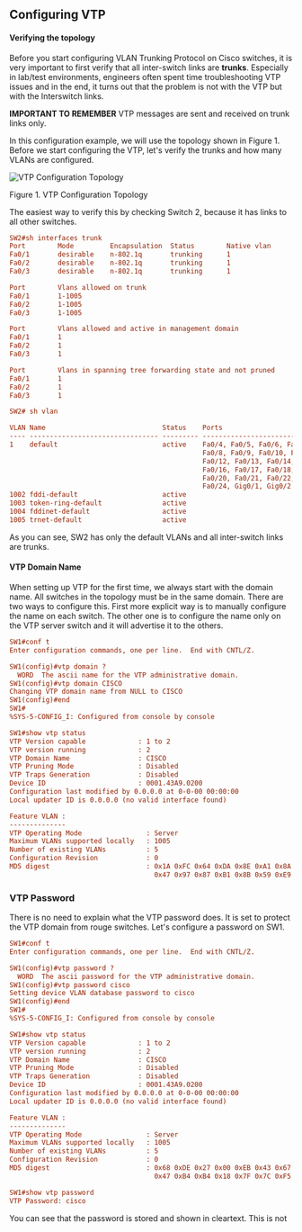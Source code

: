 ## Configuring VTP

#### Verifying the topology

Before you start configuring VLAN Trunking Protocol on Cisco switches, it is very important to first verify that all inter-switch links are **trunks**. Especially in lab/test environments, engineers often spent time troubleshooting VTP issues and in the end, it turns out that the problem is not with the VTP but with the Interswitch links.

**IMPORTANT TO REMEMBER** VTP messages are sent and received on trunk links only.

In this configuration example, we will use the topology shown in Figure 1. Before we start configuring the VTP, let's verify the trunks and how many VLANs are configured.

![VTP Configuration Topology](https://www.networkacademy.io/sites/default/files/inline-images/vtp-configuration-topology.png)

Figure 1. VTP Configuration Topology

The easiest way to verify this by checking Switch 2, because it has links to all other switches.

```ini
SW2#sh interfaces trunk 
Port        Mode         Encapsulation  Status        Native vlan
Fa0/1       desirable    n-802.1q       trunking      1
Fa0/2       desirable    n-802.1q       trunking      1
Fa0/3       desirable    n-802.1q       trunking      1

Port        Vlans allowed on trunk
Fa0/1       1-1005
Fa0/2       1-1005
Fa0/3       1-1005

Port        Vlans allowed and active in management domain
Fa0/1       1
Fa0/2       1
Fa0/3       1

Port        Vlans in spanning tree forwarding state and not pruned
Fa0/1       1
Fa0/2       1
Fa0/3       1

SW2# sh vlan

VLAN Name                             Status    Ports
---- -------------------------------- --------- -------------------------------
1    default                          active    Fa0/4, Fa0/5, Fa0/6, Fa0/7
                                                Fa0/8, Fa0/9, Fa0/10, Fa0/11
                                                Fa0/12, Fa0/13, Fa0/14, Fa0/15
                                                Fa0/16, Fa0/17, Fa0/18, Fa0/19
                                                Fa0/20, Fa0/21, Fa0/22, Fa0/23
                                                Fa0/24, Gig0/1, Gig0/2
1002 fddi-default                     active    
1003 token-ring-default               active    
1004 fddinet-default                  active    
1005 trnet-default                    active    
```

As you can see, SW2 has only the default VLANs and all inter-switch links are trunks. 

#### VTP Domain Name

When setting up VTP for the first time, we always start with the domain name. All switches in the topology must be in the same domain. There are two ways to configure this. First more explicit way is to manually configure the name on each switch. The other one is to configure the name only on the VTP server switch and it will advertise it to the others.

```ini
SW1#conf t
Enter configuration commands, one per line.  End with CNTL/Z.

SW1(config)#vtp domain ?
  WORD  The ascii name for the VTP administrative domain.
SW1(config)#vtp domain CISCO
Changing VTP domain name from NULL to CISCO
SW1(config)#end
SW1#
%SYS-5-CONFIG_I: Configured from console by console

SW1#show vtp status 
VTP Version capable             : 1 to 2
VTP version running             : 2
VTP Domain Name                 : CISCO
VTP Pruning Mode                : Disabled
VTP Traps Generation            : Disabled
Device ID                       : 0001.43A9.0200
Configuration last modified by 0.0.0.0 at 0-0-00 00:00:00
Local updater ID is 0.0.0.0 (no valid interface found)

Feature VLAN : 
--------------
VTP Operating Mode                : Server
Maximum VLANs supported locally   : 1005
Number of existing VLANs          : 5
Configuration Revision            : 0
MD5 digest                        : 0x1A 0xFC 0x64 0xDA 0x8E 0xA1 0x8A 0x3B 
                                    0x47 0x97 0x87 0xB1 0x8B 0x59 0xE9 0x52 
```

### VTP Password

There is no need to explain what the VTP password does. It is set to protect the VTP domain from rouge switches. Let's configure a password on SW1.

```ini
SW1#conf t
Enter configuration commands, one per line.  End with CNTL/Z.

SW1(config)#vtp password ?
  WORD  The ascii password for the VTP administrative domain.
SW1(config)#vtp password cisco
Setting device VLAN database password to cisco
SW1(config)#end
SW1#
%SYS-5-CONFIG_I: Configured from console by console

SW1#show vtp status 
VTP Version capable             : 1 to 2
VTP version running             : 2
VTP Domain Name                 : CISCO
VTP Pruning Mode                : Disabled
VTP Traps Generation            : Disabled
Device ID                       : 0001.43A9.0200
Configuration last modified by 0.0.0.0 at 0-0-00 00:00:00
Local updater ID is 0.0.0.0 (no valid interface found)

Feature VLAN : 
--------------
VTP Operating Mode                : Server
Maximum VLANs supported locally   : 1005
Number of existing VLANs          : 5
Configuration Revision            : 0
MD5 digest                        : 0x68 0xDE 0x27 0x00 0xEB 0x43 0x67 0x3F 
                                    0x47 0xB4 0xB4 0x18 0x7F 0x7C 0xF5 0x81 

SW1#show vtp password 
VTP Password: cisco
```

You can see that the password is stored and shown in cleartext. This is not
